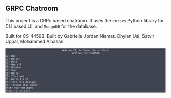 ## GRPC Chatroom

This project is a GRPc based chatroom. It uses the `curses` Python library for CLI based UI, and `MongoDB` for the database.

Built for CS 4459B. Built by Gabrielle Jordan Niamat, Dhylan Usi, Satvir Uppal, Mohammed Alhasan

![alt text](images/image.png)
